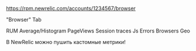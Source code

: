 https://rpm.newrelic.com/accounts/1234567/browser

"Browser" Tab

RUM
Average/Histogram
PageViews
Session traces
Js Errors
Browsers
Geo

В NewRelic можно пушить кастомные метрики!

